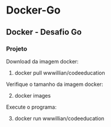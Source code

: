 # Docker-Go

## Docker - Desafio Go

### Projeto

Download da imagem docker:

1. docker pull wwwillian/codeeducation

Verifique o tamanho da imagem docker:

2. docker images

Execute o programa:

3. docker run wwwillian/codeeducation